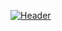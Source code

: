 <!-- More info, tips and tricks for making GitHub Profile README can be found in my article at https://towardsdatascience.com/build-a-stunning-readme-for-your-github-profile-9b80434fe5d7 -->

[![Header](https://www.sas.com/en_us/insights/analytics/machine-learning/_jcr_content/par/styledcontainer_31e3/image.img.jpg/1612358146279.jpg "Header")]()






